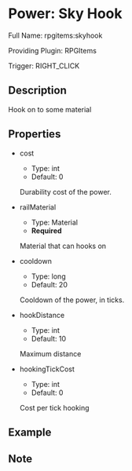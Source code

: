 # Power: Sky Hook

Full Name: rpgitems:skyhook

Providing Plugin: RPGItems

Trigger: RIGHT_CLICK

<!-- beginCustomHeader -->
<!-- endCustomHeader -->

## Description

Hook on to some material
<!-- beginCustomDescription -->
<!-- endCustomDescription -->

## Properties

* cost

  * Type: int
  * Default: 0

  Durability cost of the power.

* railMaterial

  * Type: Material
  * **Required**

  Material that can hooks on

* cooldown

  * Type: long
  * Default: 20

  Cooldown of the power, in ticks.

* hookDistance

  * Type: int
  * Default: 10

  Maximum distance

* hookingTickCost

  * Type: int
  * Default: 0

  Cost per tick hooking


<!-- beginCustomProperties -->
<!-- endCustomProperties -->

## Example

<!-- beginCustomExample -->
<!-- endCustomExample -->

## Note

<!-- beginCustomNote -->
<!-- endCustomNote -->
